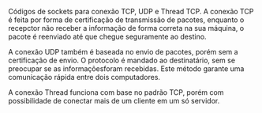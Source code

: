 Códigos de sockets para conexão TCP, UDP e Thread TCP.
A conexão TCP é feita por forma de certificação de transmissão de pacotes, enquanto o recepctor não receber a informação de forma correta na sua máquina, o pacote é reenviado até que chegue seguramente ao destino.

A conexão UDP também é baseada no envio de pacotes, porém sem a certificação de envio. O protocolo é mandado ao destinatário, sem se preocupar se as informaçõesforam recebidas. Este método garante uma comunicação rápida entre dois computadores.

A conexão Thread funciona com base no padrão TCP, porém com possibilidade de conectar mais de um cliente em um só servidor.
